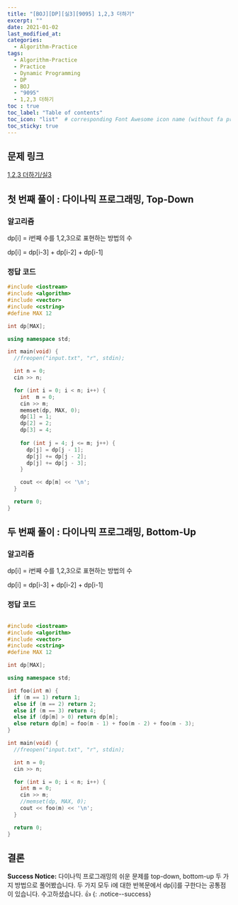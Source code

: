 ```yaml
---
title: "[BOJ][DP][실3][9095] 1,2,3 더하기"
excerpt: ""
date: 2021-01-02
last_modified_at: 
categories:
  - Algorithm-Practice
tags:
  - Algorithm-Practice
  - Practice
  - Dynamic Programming
  - DP
  - BOJ
  - "9095"
  - 1,2,3 더하기
toc : true
toc_label: "Table of contents"
toc_icon: "list"  # corresponding Font Awesome icon name (without fa prefix)
toc_sticky: true
---
```


## 문제 링크

[1,2,3 더하기/실3](https://www.acmicpc.net/problem/9095)  

## 첫 번째 풀이 : 다이나믹 프로그래밍, Top-Down

### 알고리즘

dp[i] = i번째 수를 1,2,3으로 표현하는 방법의 수

dp[i] = dp[i-3] + dp[i-2] + dp[i-1]  

### 정답 코드

```cpp
#include <iostream>
#include <algorithm>
#include <vector>
#include <cstring>
#define MAX 12

int dp[MAX];

using namespace std;

int main(void) {
  //freopen("input.txt", "r", stdin);

  int n = 0;
  cin >> n;

  for (int i = 0; i < n; i++) {
    int  m = 0;
    cin >> m;
    memset(dp, MAX, 0);
    dp[1] = 1;
    dp[2] = 2;
    dp[3] = 4;
    
    for (int j = 4; j <= m; j++) {
      dp[j] = dp[j - 1];
      dp[j] += dp[j - 2];
      dp[j] += dp[j - 3];
    }

    cout << dp[m] << '\n';
  }

  return 0;
}
```

## 두 번째 풀이 : 다이나믹 프로그래밍, Bottom-Up

### 알고리즘

dp[i] = i번째 수를 1,2,3으로 표현하는 방법의 수

dp[i] = dp[i-3] + dp[i-2] + dp[i-1]  

### 정답 코드

```cpp

#include <iostream>
#include <algorithm>
#include <vector>
#include <cstring>
#define MAX 12

int dp[MAX];

using namespace std;

int foo(int m) {
  if (m == 1) return 1;
  else if (m == 2) return 2;
  else if (m == 3) return 4;
  else if (dp[m] > 0) return dp[m];
  else return dp[m] = foo(m - 1) + foo(m - 2) + foo(m - 3);
}

int main(void) {
  //freopen("input.txt", "r", stdin);

  int n = 0;
  cin >> n;

  for (int i = 0; i < n; i++) {
    int m = 0;
    cin >> m;
    //memset(dp, MAX, 0);
    cout << foo(m) << '\n';
  }

  return 0;
}
```

## 결론

**Success Notice:**
다이나믹 프로그래밍의 쉬운 문제를 top-down, bottom-up 두 가지 방법으로 풀어봤습니다. 두 가지 모두 i에 대한 반복문에서 dp[i]를 구한다는 공통점이 있습니다. 수고하셨습니다. :+1:
{: .notice--success}
 